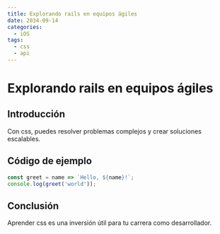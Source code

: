 ```yaml
---
title: Explorando rails en equipos ágiles
date: 2034-09-14
categories:
  - iOS
tags:
  - css
  - api
---
```


# Explorando rails en equipos ágiles

## Introducción

Con css, puedes resolver problemas complejos y crear soluciones escalables.

## Código de ejemplo

```javascript
const greet = name => `Hello, ${name}!`;
console.log(greet('world'));
```

## Conclusión

Aprender css es una inversión útil para tu carrera como desarrollador.